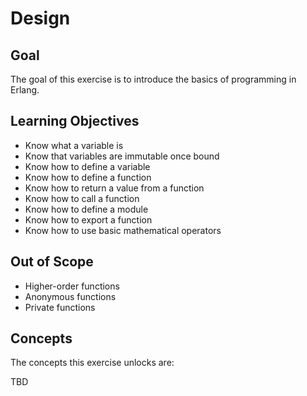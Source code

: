 # Design

## Goal

The goal of this exercise is to introduce the basics of programming in Erlang.

## Learning Objectives

- Know what a variable is
- Know that variables are immutable once bound
- Know how to define a variable
- Know how to define a function
- Know how to return a value from a function
- Know how to call a function
- Know how to define a module
- Know how to export a function
- Know how to use basic mathematical operators

## Out of Scope

- Higher-order functions
- Anonymous functions
- Private functions

## Concepts

The concepts this exercise unlocks are:

TBD
